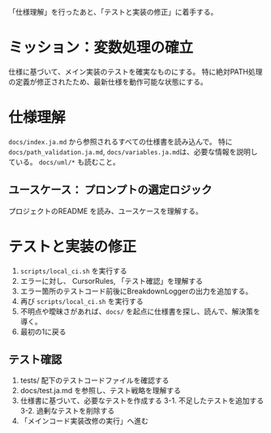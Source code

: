 「仕様理解」を行ったあと、「テストと実装の修正」に着手する。

# ミッション：変数処理の確立
仕様に基づいて、メイン実装のテストを確実なものにする。
特に絶対PATH処理の定義が修正されたため、最新仕様を動作可能な状態にする。

# 仕様理解

`docs/index.ja.md` から参照されるすべての仕様書を読み込んで。 
特に `docs/path_validation.ja.md`, `docs/variables.ja.md`は、必要な情報を説明している。 `docs/uml/*` も読むこと。

## ユースケース： プロンプトの選定ロジック
プロジェクトのREADME を読み、ユースケースを理解する。

# テストと実装の修正
1. `scripts/local_ci.sh` を実行する
2. エラーに対し、 CursorRules, 「テスト確認」を理解する
3. エラー箇所のテストコード前後にBreakdownLoggerの出力を追加する。
4. 再び `scripts/local_ci.sh` を実行する
5. 不明点や曖昧さがあれば、`docs/` を起点に仕様書を探し、読んで、解決策を導く。
6. 最初の1に戻る

## テスト確認
1. tests/ 配下のテストコードファイルを確認する
2. docs/test.ja.md を参照し、テスト戦略を理解する
3. 仕様書に基づいて、必要なテストを作成する
3-1. 不足したテストを追加する
3-2. 過剰なテストを削除する
4. 「メインコード実装改修の実行」へ進む
